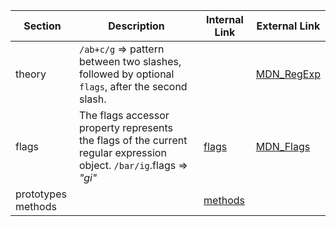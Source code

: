 |Section|Description|Internal Link | External Link|
|------------|------------|------------|------------|
|theory |`/ab+c/g` => pattern between two slashes, followed by optional `flags`, after the second slash. ||[MDN_RegExp](https://developer.mozilla.org/en-US/docs/Web/JavaScript/Reference/Global_Objects/RegExp) |
|flags | The flags accessor property represents the flags of the current regular expression object. `/bar/ig`.flags => *"gi"* |[flags](flags.md)| [MDN_Flags](https://developer.mozilla.org/en-US/docs/Web/JavaScript/Reference/Global_Objects/RegExp/flags)|
|prototypes methods || [methods](JS%20&%20TS/RegExp/prototype/methods/index.md)| |






